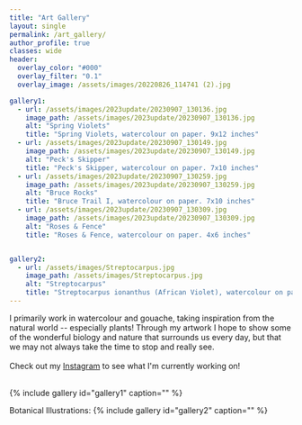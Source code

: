 ```yaml
---
title: "Art Gallery"
layout: single
permalink: /art_gallery/
author_profile: true
classes: wide
header:
  overlay_color: "#000"
  overlay_filter: "0.1"
  overlay_image: /assets/images/20220826_114741 (2).jpg

gallery1:
  - url: /assets/images/2023update/20230907_130136.jpg
    image_path: /assets/images/2023update/20230907_130136.jpg
    alt: "Spring Violets"
    title: "Spring Violets, watercolour on paper. 9x12 inches"
  - url: /assets/images/2023update/20230907_130149.jpg
    image_path: /assets/images/2023update/20230907_130149.jpg
    alt: "Peck's Skipper"
    title: "Peck's Skipper, watercolour on paper. 7x10 inches"
  - url: /assets/images/2023update/20230907_130259.jpg
    image_path: /assets/images/2023update/20230907_130259.jpg
    alt: "Bruce Rocks"
    title: "Bruce Trail I, watercolour on paper. 7x10 inches"
  - url: /assets/images/2023update/20230907_130309.jpg
    image_path: /assets/images/2023update/20230907_130309.jpg
    alt: "Roses & Fence"
    title: "Roses & Fence, watercolour on paper. 4x6 inches"


gallery2:
  - url: /assets/images/Streptocarpus.jpg
    image_path: /assets/images/Streptocarpus.jpg
    alt: "Streptocarpus"
    title: "Streptocarpus ionanthus (African Violet), watercolour on paper. 10x14 inches"
---
```


I primarily work in watercolour and gouache, taking inspiration from the natural world -- especially plants! Through my artwork I hope to show some of the wonderful biology and nature that surrounds us every day, but that we may not always take the time to stop and really see. <br><br> Check out my [Instagram](https://www.instagram.com/we.vandrunen.art/) to see what I'm currently working on! <br><br> 

{% include gallery id="gallery1" caption="" %}

Botanical Illustrations:
{% include gallery id="gallery2" caption="" %}
